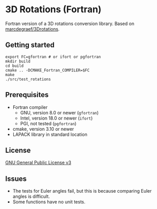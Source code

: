 # 3D Rotations (Fortran)

Fortran version of a 3D rotations conversion library.
Based on [marcdegraef/3Drotations](https://github.com/marcdegraef/3Drotations).

## Getting started

```
export FC=gfortran # or ifort or pgfortran
mkdir build
cd build
cmake .. -DCMAKE_Fortran_COMPILER=$FC
make
./src/test_rotations
```

## Prerequisites
- Fortran compiler
  - GNU, version 8.0 or newer (`gfortran`)
  - Intel, version 18.0 or newer (`ifort`)
  - PGI, not tested (`pgfortran`)
- cmake, version 3.10 or newer
- LAPACK library in standard location

## License

[GNU General Public License v3](https://www.gnu.org/licenses/gpl-3.0.en.html)

## Issues

- The tests for Euler angles fail, but this is because comparing Euler angles is difficult.
- Some functions have no unit tests.
